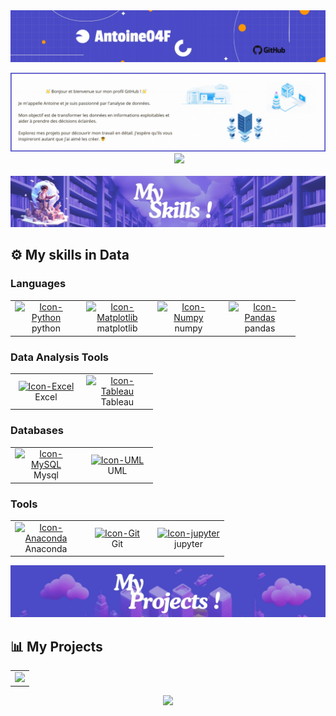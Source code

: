 <img src ="Image/baniere.jpeg"/>
<p></p>
<img src = "Image/baniere_gif.gif">


<div align="center">
&nbsp;&nbsp;&nbsp;&nbsp;&nbsp;&nbsp;&nbsp;&nbsp;
<a href="https://www.linkedin.com/in/antoinefouillot/">
<img src="https://img.shields.io/badge/Linkedin-%231DA1F2.svg?style=for-the-badge&logo=Linkedin&logoColor=white">
</a>
</div>
<br>

<img src ="Image/My Skills.jpeg"/> 

## ⚙️ My skills in Data 
<div style="display: inline_block">
<h3>Languages</h3>
<table>
  <tr>
    <td align="center" width="100">
      <a href="#macropower-tech">
        <img align="center" alt="Icon-Python" height="40" width="54" src="https://cdn.jsdelivr.net/gh/devicons/devicon@latest/icons/python/python-original.svg">
      </a>
      <br>python
    </td>
    <td align="center" width="100">
      <a href="#macropower-tech">
       <img align="center" alt="Icon-Matplotlib" height="40" width="54" src="https://cdn.jsdelivr.net/gh/devicons/devicon@latest/icons/matplotlib/matplotlib-original.svg">
      </a>
      <br>matplotlib
    </td>
    <td align="center" width="100">
      <a href="#macropower-tech">
       <img align="center" alt="Icon-Numpy" height="40" width="54" src="https://cdn.jsdelivr.net/gh/devicons/devicon@latest/icons/numpy/numpy-original.svg">
      </a>
      <br>numpy
    </td>
    <td align="center" width="100">
      <a href="#macropower-tech">
       <img align="center" alt="Icon-Pandas" height="40" width="54" src="https://cdn.jsdelivr.net/gh/devicons/devicon@latest/icons/pandas/pandas-original.svg">
      </a>
      <br>pandas
    </td>
  </table> 
  
<h3>Data Analysis Tools</h3>
<table>
  <tr>
    <td align="center" width="100">
      <a href="#macropower-tech">
        <img align="center" alt="Icon-Excel" height="40" width="54" src="https://img.icons8.com/?size=100&id=BEMhRoRy403e&format=png&color=000000">
      </a>
      <br>Excel
    </td>
    <td align="center" width="100">
      <a href="#macropower-tech">
       <img align="center" alt="Icon-Tableau" height="40" width="54" src="https://img.icons8.com/?size=100&id=9Kvi1p1F0tUo&format=png&color=000000)l)">
      </a>
      <br>Tableau
    </table>
 
<h3>Databases</h3>
<table>
  <tr>
    <td align="center" width="100">
      <a href="#macropower-tech">
        <img align="center" alt="Icon-MySQL" height="40" width="54" src="https://cdn.jsdelivr.net/gh/devicons/devicon@latest/icons/mysql/mysql-original.svg">
      </a>
      <br>Mysql
    </td>
    <td align="center" width="100">
      <a href="#macropower-tech">
       <img align="center" alt="Icon-UML" height="40" width="54" src="https://cdn.jsdelivr.net/gh/devicons/devicon@latest/icons/unifiedmodelinglanguage/unifiedmodelinglanguage-original.svg">
      </a>
      <br>UML
    </table>

<h3>Tools</h3>
<table>
  <tr>
    <td align="center" width="100">
      <a href="#macropower-tech">
        <img align="center" alt="Icon-Anaconda" height="40" width="54" src="https://cdn.jsdelivr.net/gh/devicons/devicon@latest/icons/anaconda/anaconda-original.svg">
      </a>
      <br>Anaconda
    </td>
    <td align="center" width="100">
      <a href="#macropower-tech">
       <img align="center" alt="Icon-Git" height="40" width="54" src="https://cdn.jsdelivr.net/gh/devicons/devicon@latest/icons/git/git-original.svg">
      </a>
      <br>Git
    <td align="center" width="100">
      <a href="#macropower-tech">
       <img align="center" alt="Icon-jupyter" height="40" width="54" src="https://cdn.jsdelivr.net/gh/devicons/devicon@latest/icons/jupyter/jupyter-original-wordmark.svg">
      </a>
      <br>jupyter
    </td>
    </table>
</div>


<img src ="Image/My projects.jpeg"/> 

## 📊 My Projects 

<table>
<tr><td><a href="https://github.com/Antoine04F/Projet_JO_2024"><img width="140px" src="https://presse.paris2024.org/themes/redcurrentsredcurrents/olympics-games/images/assets/paris2024_logo_v2.gif"></a></td>
</table>




<!--Footer--> 
<table>
  <tr>
<p align="center">
  <img src="https://capsule-render.vercel.app/api?type=waving&height=75&color=4A4AC4&section=footer&reversal=false"/>
</p>
          
                                                  
          
          
          
          
